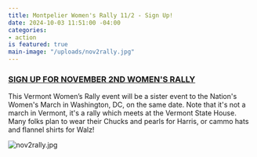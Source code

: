 ```yaml
---
title: Montpelier Women's Rally 11/2 - Sign Up!
date: 2024-10-03 11:51:00 -04:00
categories:
- action
is featured: true
main-image: "/uploads/nov2rally.jpg"
---
```


 

### [SIGN UP FOR NOVEMBER 2ND WOMEN'S RALLY](https://vermontwomensrally.com/)



This Vermont Women’s Rally event will be a sister event to the Nation's Women's March in Washington, DC, on the same date. Note that it's not a march in Vermont, it's a rally which meets at the Vermont State House.  Many folks plan to wear their Chucks and pearls for Harris, or cammo hats and flannel shirts for Walz!

![nov2rally.jpg](/uploads/nov2rally.jpg)



